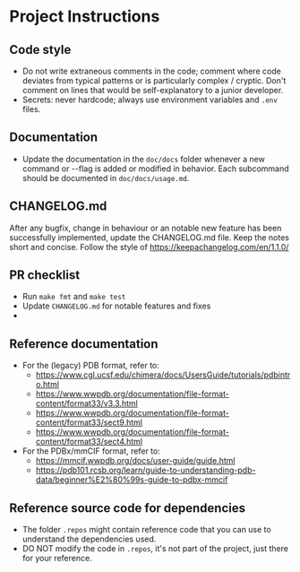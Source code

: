 # Project Instructions

## Code style

- Do not write extraneous comments in the code; comment where code deviates from typical patterns or is particularly complex / cryptic. Don't comment on lines that would be self-explanatory to a junior developer.
- Secrets: never hardcode; always use environment variables and `.env` files.

## Documentation

- Update the documentation in the `doc/docs` folder whenever a new command or --flag is added or modified in behavior. Each subcommand should be documented in `doc/docs/usage.md`.

## CHANGELOG.md

After any bugfix, change in behaviour or an notable new feature has been successfully implemented, update the CHANGELOG.md file. Keep the notes short and concise. Follow the style of https://keepachangelog.com/en/1.1.0/

## PR checklist

- Run `make fmt` and `make test`
- Update `CHANGELOG.md` for notable features and fixes
- 
## Reference documentation

 - For the (legacy) PDB format, refer to:
   - https://www.cgl.ucsf.edu/chimera/docs/UsersGuide/tutorials/pdbintro.html
   - https://www.wwpdb.org/documentation/file-format-content/format33/v3.3.html
   - https://www.wwpdb.org/documentation/file-format-content/format33/sect9.html
   - https://www.wwpdb.org/documentation/file-format-content/format33/sect4.html
 - For the PDBx/mmCIF format, refer to:
   - https://mmcif.wwpdb.org/docs/user-guide/guide.html
   - https://pdb101.rcsb.org/learn/guide-to-understanding-pdb-data/beginner%E2%80%99s-guide-to-pdbx-mmcif

## Reference source code for dependencies

- The folder `.repos` might contain reference code that you can use to understand the dependencies used.
- DO NOT modify the code in `.repos`, it's not part of the project, just there for your reference.